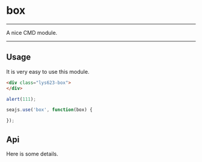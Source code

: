 # box

---

A nice CMD module.

---

## Usage

It is very easy to use this module.

````html
<div class="lys623-box">
</div>
````
```js
alert(111);
```

```javascript
seajs.use('box', function(box) {

});
```

## Api

Here is some details.
